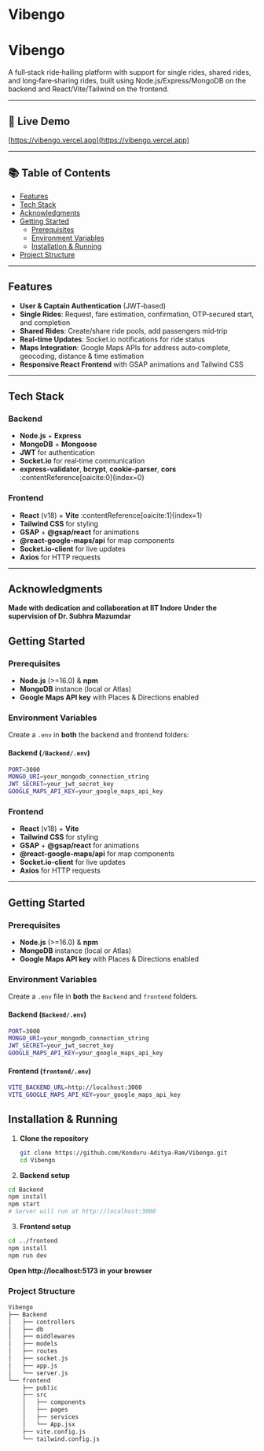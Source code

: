 # Vibengo

# Vibengo

A full‑stack ride‑hailing platform with support for single rides, shared rides, and long‑fare‑sharing rides, built using Node.js/Express/MongoDB on the backend and React/Vite/Tailwind on the frontend.

---

## 🔗 Live Demo

[https://vibengo.vercel.app](https://vibengo.vercel.app)

---

## 📚 Table of Contents

- [Features](#features)  
- [Tech Stack](#tech-stack)
- [Acknowledgments](#Acknowledgments)
- [Getting Started](#getting-started)  
  - [Prerequisites](#prerequisites)  
  - [Environment Variables](#environment-variables)  
  - [Installation & Running](#installation--running)  
- [Project Structure](#project-structure)  
 

---

## Features

- **User & Captain Authentication** (JWT‑based)  
- **Single Rides**: Request, fare estimation, confirmation, OTP‑secured start, and completion  
- **Shared Rides**: Create/share ride pools, add passengers mid‑trip   
- **Real‑time Updates**: Socket.io notifications for ride status  
- **Maps Integration**: Google Maps APIs for address auto‑complete, geocoding, distance & time estimation  
- **Responsive React Frontend** with GSAP animations and Tailwind CSS  

---

## Tech Stack

### Backend

- **Node.js** + **Express**  
- **MongoDB** + **Mongoose**  
- **JWT** for authentication  
- **Socket.io** for real‑time communication  
- **express-validator**, **bcrypt**, **cookie-parser**, **cors** :contentReference[oaicite:0]{index=0}

### Frontend

- **React** (v18) + **Vite** :contentReference[oaicite:1]{index=1}  
- **Tailwind CSS** for styling  
- **GSAP** + **@gsap/react** for animations  
- **@react-google-maps/api** for map components  
- **Socket.io‑client** for live updates  
- **Axios** for HTTP requests  

---

## Acknowledgments
**Made with dedication and collaboration at IIT Indore**
**Under the supervision of Dr. Subhra Mazumdar**

## Getting Started

### Prerequisites

- **Node.js** (>=16.0) & **npm**  
- **MongoDB** instance (local or Atlas)  
- **Google Maps API key** with Places & Directions enabled  

### Environment Variables

Create a `.env` in **both** the backend and frontend folders:

#### Backend (`/Backend/.env`)

```bash
PORT=3000
MONGO_URI=your_mongodb_connection_string
JWT_SECRET=your_jwt_secret_key
GOOGLE_MAPS_API_KEY=your_google_maps_api_key
```
### Frontend

- **React** (v18) + **Vite**  
- **Tailwind CSS** for styling  
- **GSAP** + **@gsap/react** for animations  
- **@react-google-maps/api** for map components  
- **Socket.io‑client** for live updates  
- **Axios** for HTTP requests  

---

## Getting Started

### Prerequisites

- **Node.js** (>=16.0) & **npm**  
- **MongoDB** instance (local or Atlas)  
- **Google Maps API key** with Places & Directions enabled  

### Environment Variables

Create a `.env` file in **both** the `Backend` and `frontend` folders.

#### Backend (`Backend/.env`)

```bash
PORT=3000
MONGO_URI=your_mongodb_connection_string
JWT_SECRET=your_jwt_secret_key
GOOGLE_MAPS_API_KEY=your_google_maps_api_key
```
#### Frontend (`frontend/.env`)
```bash
VITE_BACKEND_URL=http://localhost:3000
VITE_GOOGLE_MAPS_API_KEY=your_google_maps_api_key
```
## Installation & Running

1. **Clone the repository**  
   ```bash
   git clone https://github.com/Konduru-Aditya-Ram/Vibengo.git
   cd Vibengo


2. **Backend setup**
```bash
cd Backend
npm install
npm start
# Server will run at http://localhost:3000
```
3. **Frontend setup**
```bash
cd ../frontend
npm install
npm run dev
```
**Open http://localhost:5173 in your browser**

### Project Structure
```bash
Vibengo
├── Backend
│   ├── controllers
│   ├── db
│   ├── middlewares
│   ├── models
│   ├── routes
│   ├── socket.js
│   ├── app.js
│   └── server.js
└── frontend
    ├── public
    ├── src
    │   ├── components
    │   ├── pages
    │   ├── services
    │   └── App.jsx
    ├── vite.config.js
    └── tailwind.config.js
```
